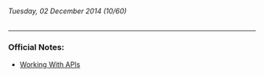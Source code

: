 ###### Tuesday, 02 December 2014 (10/60)
---
### Official Notes:
- [Working With APIs](https://github.com/paul-howard-ga/00-class-notes/tree/master/week_03_intro_to_web_apps/day_02_express_api)

